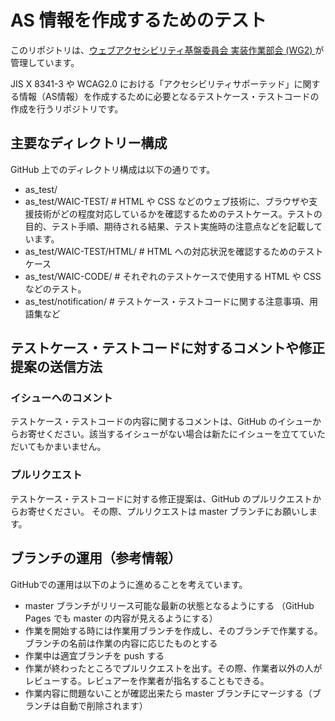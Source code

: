 
# AS 情報を作成するためのテスト

このリポジトリは、[ウェブアクセシビリティ基盤委員会 実装作業部会 (WG2) ](https://waic.jp/committee/wg2/)が管理しています。

JIS X 8341-3 や WCAG2.0 における「アクセシビリティサポーテッド」に関する情報（AS情報）を作成するために必要となるテストケース・テストコードの作成を行うリポジトリです。

## 主要なディレクトリー構成

GitHub 上でのディレクトリ構成は以下の通りです。

 - as_test/
 - as_test/WAIC-TEST/ # HTML や CSS などのウェブ技術に、ブラウザや支援技術がどの程度対応しているかを確認するためのテストケース。テストの目的、テスト手順、期待される結果、テスト実施時の注意点などを記載しています。
 - as_test/WAIC-TEST/HTML/ # HTML への対応状況を確認するためのテストケース
 - as_test/WAIC-CODE/ # それぞれのテストケースで使用する HTML や CSS などのテスト。
 - as_test/notification/ # テストケース・テストコードに関する注意事項、用語集など

## テストケース・テストコードに対するコメントや修正提案の送信方法

### イシューへのコメント

テストケース・テストコードの内容に関するコメントは、GitHub のイシューからお寄せください。該当するイシューがない場合は新たにイシューを立てていただいてもかまいません。

### プルリクエスト

テストケース・テストコードに対する修正提案は、GitHub のプルリクエストからお寄せください。 その際、プルリクエストは master ブランチにお願いします。

## ブランチの運用（参考情報）

GitHubでの運用は以下のように進めることを考えています。

 - master ブランチがリリース可能な最新の状態となるようにする （GitHub Pages でも master の内容が見えるようにする）
 - 作業を開始する時には作業用ブランチを作成し、そのブランチで作業する。ブランチの名前は作業の内容に応じたものとする
 - 作業中は適宜ブランチを push する
 - 作業が終わったところでプルリクエストを出す。その際、作業者以外の人がレビューする。レビュアーを作業者が指名することもできる。
 - 作業内容に問題ないことが確認出来たら master ブランチにマージする（ブランチは自動で削除されます）
